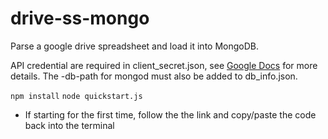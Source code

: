 # drive-ss-mongo
Parse a google drive spreadsheet and load it into MongoDB.

API credential are required in client_secret.json, see [Google Docs](https://developers.google.com/sheets/quickstart/nodejs) for more details. The -db-path for mongod must also be added to db_info.json.


                     
                     


`npm install`
`node quickstart.js`

* If starting for the first time, follow the the link and copy/paste the code back into the terminal
